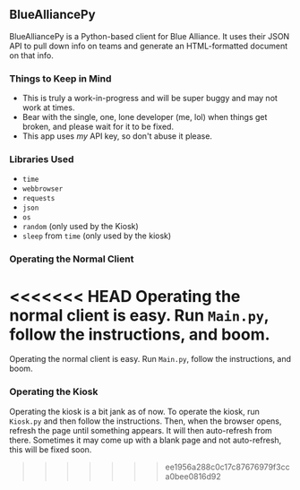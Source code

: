 ## BlueAlliancePy

BlueAlliancePy is a Python-based client for Blue Alliance. It uses their JSON API to pull down info on teams and generate an HTML-formatted document on that info.

### Things to Keep in Mind
* This is truly a work-in-progress and will be super buggy and may not work at times.
* Bear with the single, one, lone developer \(me, lol\) when things get broken, and please wait for it to be fixed.
* This app uses *my* API key, so don't abuse it please.

### Libraries Used
* `time`
* `webbrowser`
* `requests`
* `json`
* `os`
* `random` (only used by the Kiosk)
* `sleep` from `time` (only used by the kiosk)

### Operating the Normal Client
<<<<<<< HEAD
Operating the normal client is easy. Run `Main.py`, follow the instructions, and boom.
=======
Operating the normal client is easy. Run `Main.py`, follow the instructions, and boom.

### Operating the Kiosk
Operating the kiosk is a bit jank as of now. To operate the kiosk, run `Kiosk.py` and then follow the instructions. Then, when the browser opens, refresh the page until something appears. It will then auto-refresh from there. Sometimes it may come up with a blank page and not auto-refresh, this will be fixed soon.
>>>>>>> ee1956a288c0c17c87676979f3cca0bee0816d92
